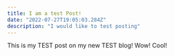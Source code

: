 ```yaml
---
title: I am a test Post!
date: "2022-07-27T19:05:03.284Z"
description: "I would like to test posting"
---
```


This is my TEST post on my new TEST blog! Wow! Cool!

